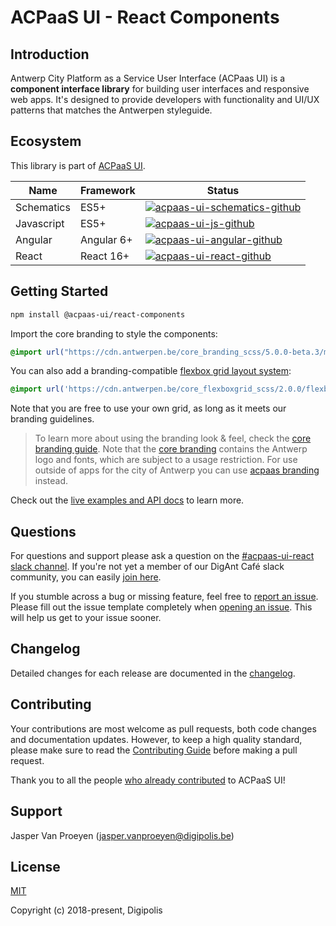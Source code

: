 # ACPaaS UI - React Components

## Introduction

Antwerp City Platform as a Service User Interface (ACPaas UI) is a **component interface library** for building user interfaces and responsive web apps. It's designed to provide developers with functionality and UI/UX patterns that matches the Antwerpen styleguide.

## Ecosystem

This library is part of [ACPaaS UI][acpaas-ui].

| Name              | Framework  | Status  |
| ----------------- | ---------- | ------- |
| Schematics        | ES5+       | [![acpaas-ui-schematics-github]][acpaas-ui-schematics] |
| Javascript        | ES5+       | [![acpaas-ui-js-github]][acpaas-ui-js] |
| Angular           | Angular 6+ | [![acpaas-ui-angular-github]][acpaas-ui-angular] |
| React             | React 16+  | [![acpaas-ui-react-github]][acpaas-ui-react] |

## Getting Started

```sh
npm install @acpaas-ui/react-components
```

Import the core branding to style the components:

```scss
@import url("https://cdn.antwerpen.be/core_branding_scss/5.0.0-beta.3/main.min.css");
```

You can also add a branding-compatible [flexbox grid layout system][flexboxgrid]:

```scss
@import url('https://cdn.antwerpen.be/core_flexboxgrid_scss/2.0.0/flexboxgrid.min.css');
```

Note that you are free to use your own grid, as long as it meets our branding guidelines.

> To learn more about using the branding look & feel, check the [core branding guide][branding-core-guide]. Note that the [core branding][branding-core] contains the Antwerp logo and fonts, which are subject to a usage restriction. For use outside of apps for the city of Antwerp you can use [acpaas branding][branding-acpaas] instead.

Check out the [live examples and API docs](https://digipolisantwerp.github.io/acpaas-ui_react/) to learn more.

## Questions

For questions and support please ask a question on the [#acpaas-ui-react slack channel][acpaas-ui-react-slack]. If you're not yet a member of our DigAnt Café slack community, you can easily [join here][digantcafe-slack].

If you stumble across a bug or missing feature, feel free to [report an issue][acpaas-ui-react-issues]. Please fill out the issue template completely when [opening an issue][acpaas-ui-react-issues]. This will help us get to your issue sooner.

## Changelog

Detailed changes for each release are documented in the [changelog](./CHANGELOG.md).

## Contributing

Your contributions are most welcome as pull requests, both code changes and documentation updates. However, to keep a high quality standard, please make sure to read the [Contributing Guide](./CONTRIBUTING.md) before making a pull request.

Thank you to all the people [who already contributed][acpaas-ui-react-contributors] to ACPaaS UI!

## Support

Jasper Van Proeyen (<jasper.vanproeyen@digipolis.be>)

## License

[MIT](./LICENSE.md)

Copyright (c) 2018-present, Digipolis

<!-- Generic Links -->
[acpaas-ui]: https://acpaas-ui.digipolis.be
[acpaas-ui-react-slack]: https://digantcafe.slack.com/messages/CDGCW8U30/
[flexboxgrid]: https://github.com/a-ui/core_flexboxgrid_scss
[digantcafe-slack]: https://digantcafe-slack.digipolis.be

<!-- Github links -->

<!-- Github URL -->
[acpaas-ui-schematics]: https://github.com/digipolisantwerp/acpaas-ui_schematics
[acpaas-ui-js]: https://github.com/digipolisantwerp/acpaas-ui_js
[acpaas-ui-angular]: https://github.com/digipolisantwerp/acpaas-ui_angular
[acpaas-ui-react]: https://github.com/digipolisantwerp/acpaas-ui_react
[acpaas-ui-react-issues]: https://github.com/digipolisantwerp/acpaas-ui_react/issues
[acpaas-ui-react-contributors]: https://github.com/digipolisantwerp/acpaas-ui_react/graphs/contributors
[branding-core]: https://github.com/a-ui/core_branding_scss
[branding-core-guide]: https://a-ui.github.io/core_branding_scss/
[branding-acpaas]: https://github.com/a-ui/acpaas_branding_scss

<!-- Github Version Badge -->
[acpaas-ui-schematics-github]: https://img.shields.io/github/package-json/v/digipolisantwerp/acpaas-ui_schematics.svg
[acpaas-ui-angular-github]: https://img.shields.io/github/package-json/v/digipolisantwerp/acpaas-ui_angular.svg
[acpaas-ui-react-github]: https://img.shields.io/github/package-json/v/digipolisantwerp/acpaas-ui_react.svg
[acpaas-ui-js-github]: https://img.shields.io/github/package-json/v/digipolisantwerp/acpaas-ui_js.svg
